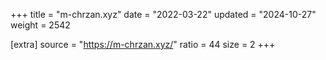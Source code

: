 +++
title = "m-chrzan.xyz"
date = "2022-03-22"
updated = "2024-10-27"
weight = 2542

[extra]
source = "https://m-chrzan.xyz/"
ratio = 44
size = 2
+++

